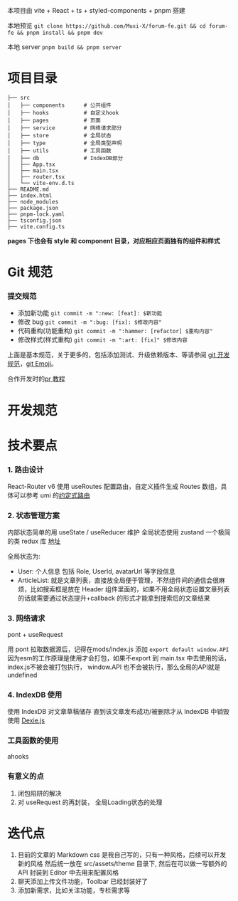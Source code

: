本项目由 vite + React + ts + styled-components + pnpm 搭建

本地预览 `git clone https://github.com/Muxi-X/forum-fe.git && cd forum-fe && pnpm install && pnpm dev`

本地 server `pnpm build && pnpm server`

# 项目目录

```
├── src
│   ├── components      # 公共组件
│   ├── hooks           # 自定义hook
│   ├── pages           # 页面
│   ├── service         # 网络请求部分
│   ├── store           # 全局状态
│   ├── type            # 全局类型声明
│   ├── utils           # 工具函数
│   ├── db              # IndexDB部分
│   ├── App.tsx
│   ├── main.tsx
│   ├── router.tsx
│   └── vite-env.d.ts
├── README.md
├── index.html
├── node_modules
├── package.json
├── pnpm-lock.yaml
├── tsconfig.json
├── vite.config.ts
```

**pages 下也会有 style 和 component 目录，对应相应页面独有的组件和样式**

# Git 规范

### 提交规范

- 添加新功能 `git commit -m ":new: [feat]: $新功能`
- 修改 bug `git commit -m ":bug: [fix]: $修改内容"`
- 代码重构(功能重构) `git commit -m ":hammer: [refactor] $重构内容"`
- 修改样式(样式重构) `git commit -m ":art: [fix]" $修改内容`

上面是基本规范，关于更多的，包括添加测试、升级依赖版本、等请参阅 [git 开发规范](https://juejin.cn/post/6844903635533594632)，[git Emoji](https://github.com/liuchengxu/git-commit-emoji-cn)。

合作开发时的[pr 教程](https://juejin.cn/post/6949848117072101384)

# 开发规范

# 技术要点

### 1. 路由设计

React-Router v6 使用 useRoutes 配置路由，自定义插件生成 Routes 数组，具体可以参考 umi 的[约定式路由](https://v3.umijs.org/zh-CN/docs/convention-routing)

### 2. 状态管理方案

内部状态简单的用 useState / useReducer 维护
全局状态使用 zustand 一个极简的类 redux 库 [地址](https://github.com/pmndrs/zustand)

全局状态为:

- User: 个人信息 包括 Role, UserId, avatarUrl 等字段信息
- ArticleList: 就是文章列表，直接放全局便于管理，不然组件间的通信会很麻烦，比如搜索框是放在 Header 组件里面的，如果不用全局状态设置文章列表的话就需要通过状态提升+callback 的形式才能拿到搜索后的文章结果

### 3. 网络请求

pont + useRequest

用 pont 拉取数据源后，记得在mods/index.js 添加 `export default window.API`
因为esm的工作原理是使用才会打包，如果不export 到 main.tsx 中去使用的话，index.js不被会被打包执行， window.API 也不会被执行，那么全局的API就是undefined

### 4. IndexDB 使用

使用 IndexDB 对文章草稿储存 直到该文章发布成功/被删除才从 IndexDB 中销毁 使用 [Dexie.js](https://dexie.org/)

### 工具函数的使用

ahooks

### 有意义的点

1. 闭包陷阱的解决
2. 对 useRequest 的再封装， 全局Loading状态的处理

# 迭代点

1. 目前的文章的 Markdown css 是我自己写的，只有一种风格，后续可以开发新的风格 然后统一放在 src/assets/theme 目录下, 然后在可以做一写额外的 API 封装到 Editor 中去用来配置风格
2. 聊天添加上传文件功能，Toolbar 已经封装好了
3. 添加新需求，比如关注功能，专栏需求等
